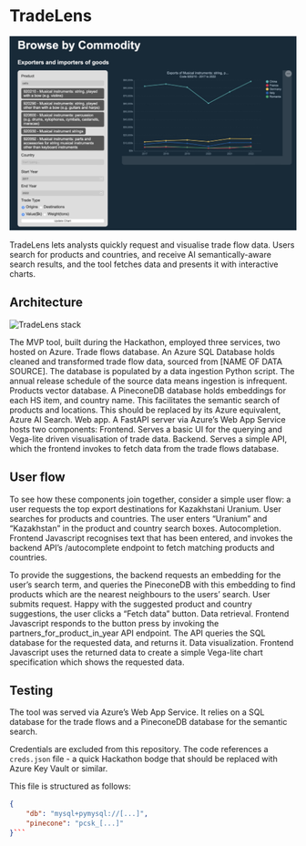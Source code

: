 # TradeLens

![TradeLens Screenshot](/docs/imgs/screenshot.jpeg)


TradeLens lets analysts quickly request and visualise trade flow data. Users search for products and countries, and receive AI semantically-aware search results, and the tool fetches data and presents it with interactive charts. 

## Architecture

![TradeLens stack](/docs/imgs/stack.jpeg)

The MVP tool, built during the Hackathon, employed three services, two hosted on Azure.
Trade flows database. An Azure SQL Database holds cleaned and transformed trade flow data, sourced from [NAME OF DATA SOURCE]. The database is populated by a data ingestion Python script. The annual release schedule of the source data means ingestion is infrequent.
Products vector database. A PineconeDB database holds embeddings for each HS item, and country name. This facilitates the semantic search of products and locations. This should be replaced by its Azure equivalent, Azure AI Search. 
Web app. A FastAPI server via Azure’s Web App Service hosts two components:
Frontend. Serves a basic UI for the querying and Vega-lite driven visualisation of trade data.
Backend. Serves a simple API, which the frontend invokes to fetch data from the trade flows database.

## User flow

To see how these components join together, consider a simple user flow: a user requests the top export destinations for Kazakhstani Uranium.
User searches for products and countries. The user enters “Uranium” and “Kazakhstan” in the product and country search boxes.
Autocompletion. Frontend Javascript recognises text that has been entered, and invokes the backend API’s /autocomplete endpoint to fetch matching products and countries.

To provide the suggestions, the backend requests an embedding for the user’s search term, and queries the PineconeDB with this embedding to find products which are the nearest neighbours to the users’ search.
User submits request. Happy with the suggested product and country suggestions, the user clicks a “Fetch data” button. 
Data retrieval. Frontend Javascript responds to the button press by invoking the partners_for_product_in_year API endpoint. The API queries the SQL database for the requested data, and returns it.
Data visualization. Frontend Javascript uses the returned data to create a simple Vega-lite chart specification which shows the requested data. 

## Testing

The tool was served via Azure’s Web App Service. It relies on a SQL database for the trade flows and a PineconeDB database for the semantic search.

Credentials are excluded from this repository. The code references a `creds.json` file - a quick Hackathon bodge that should be replaced with Azure Key Vault or similar.

This file is structured as follows:

```json
{
    "db": "mysql+pymysql://[...]",
    "pinecone": "pcsk_[...]"
}```
